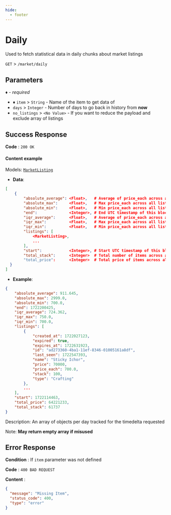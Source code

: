 ```yaml
---
hide:
  - footer
---
```

# Daily

Used to fetch statistical data in daily chunks about market listings

`GET` > `/market/daily`

## Parameters
*♦ - required*

- ♦ `item` > `String` - Name of the item to get data of
- `days` > `Integer` - Number of days to go back in history from **now**
- `no_listings` > `<No Value>` - If you want to reduce the payload and exclude array of listings

## Success Response

**Code** : `200 OK`

#### **Content example**

Models: [`MarketListing`](/models/market/MarketListing)

- **Data**:
```json
[
    {
        "absolute_average": <Float>,   # Average of price_each across all listings
        "absolute_max":     <Float>,   # Max price_each across all listings
        "absolute_min":     <Float>,   # Min price_each across all listings
        "end":              <Integer>, # End UTC timestamp of this block of listings
        "iqr_average":      <Float>,   # Average of price_each across all listings (Using IQR to remove outliers)
        "iqr_max":          <Float>,   # Max price_each across all listings (Using IQR to remove outliers)
        "iqr_min":          <Float>,   # Min price_each across all listings (Using IQR to remove outliers)
        "listings": [
            <MarketListing>,
            ...
        ],
        "start":            <Integer>, # Start UTC timestamp of this block of listings
        "total_stack":      <Integer>  # Total number of items across all listings
        "total_price":      <Integer>  # Total price of items across all listings
  }
]
```

- **Example**:
```json
{
    "absolute_average": 911.645,
    "absolute_max": 2999.0,
    "absolute_min": 700.0,
    "end": 1722200425,
    "iqr_average": 724.362,
    "iqr_max": 750.0,
    "iqr_min": 700.0,
    "listings": [
        {
            "created_at": 1722027123,
            "expired": true,
            "expires_at": 1722631923,
            "id": "ad273360-4ba1-11ef-8346-01005161a8df",
            "last_seen": 1722547393,
            "name": "Sticky Ichor",
            "price": 70000,
            "price_each": 700.0,
            "stack": 100,
            "type": "Crafting"
        },
        ...
    ],
    "start": 1722114463,
    "total_price": 64221233,
    "total_stack": 61737
}
```
Description: An array of objects per day tracked for the timedelta requested

Note: **May return empty array if misused**


## Error Response

**Condition** : If `item` parameter was not defined

**Code** : `400 BAD REQUEST`

**Content** :

```json
{
  "message": "Missing Item",
  "status_code": 400,
  "type": "error"
}
``` 